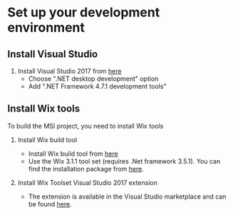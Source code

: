 <!-- Copyright (c) Microsoft Corporation. All rights reserved.
     Licensed under the MIT License. -->
# Set up your development environment

## Install Visual Studio
1. Install Visual Studio 2017 from [here](https://visualstudio.microsoft.com/vs/)
   - Choose ".NET desktop development" option
   - Add ".NET Framework 4.7.1 development tools"

## Install Wix tools
To build the MSI project, you need to install Wix tools
1. Install Wix build tool 
   - Install Wix build tool from [here](https://visualstudio.microsoft.com/vs/)
   - Use the Wix 3.1.1 tool set (requires .Net framework 3.5.1). You can find the installation package from [here](https://www.microsoft.com/en-US/download/details.aspx?id=25150).

2. Install Wix Toolset Visual Studio 2017 extension
   - The extension is available in the Visual Studio marketplace and can be found [here](http://wixtoolset.org/releases/).